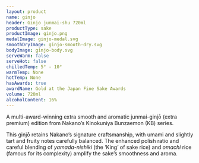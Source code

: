 ```yaml
---
layout: product
name: ginjo
header: Ginjo junmai-shu 720ml
productType: sake
productImage: ginjo.png
medalImage: ginjo-medal.svg
smoothDryImage: ginjo-smooth-dry.svg
bodyImage: ginjo-body.svg
serveWarm: false
serveHot: false
chilledTemp: 5° - 10°
warmTemp: None
hotTemp: None
hasAwards: true
awardName: Gold at the Japan Fine Sake Awards
volume: 720ml
alcoholContent: 16%
---
```


A multi-award-winning extra smooth and aromatic junmai-ginjō (extra premium) edition from Nakano’s Kinokuniya Bunzaemon (KB) series.  

This ginjō retains Nakano’s signature craftsmanship, with umami and slightly tart and fruity notes carefully balanced. The enhanced polish ratio and careful blending of <i>yamada-nishiki</i> (the ‘King’ of sake rice) and <i>omachi</i> rice (famous for its complexity) amplify the sake’s smoothness and aroma.

